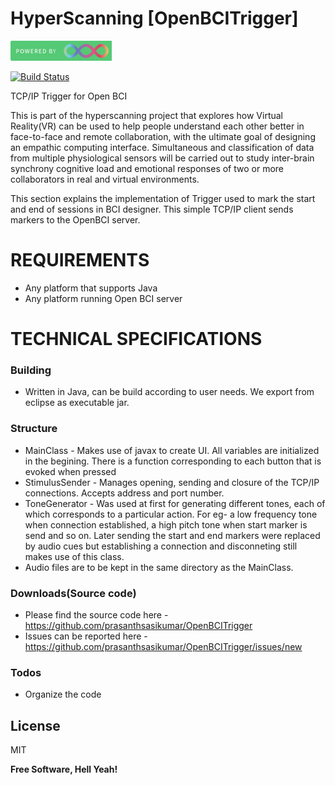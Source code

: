 # HyperScanning [OpenBCITrigger]
[![N|Solid](https://github.com/prasanthsasikumar/localMultiplayer/blob/master/powerdByLogo.png)](http://empathiccomputing.org/)

[![Build Status](https://travis-ci.org/joemccann/dillinger.svg?branch=master)](https://github.com/prasanthsasikumar/OpenBCITrigger)

TCP/IP Trigger for Open BCI

This is part of the hyperscanning project that explores how Virtual Reality(VR) can be used to help people understand each other better in face-to-face and remote collaboration, with the ultimate goal of designing an empathic computing interface.  Simultaneous and classification of data from multiple physiological sensors will be carried out to study inter-brain synchrony cognitive load and emotional responses of two or more collaborators in real and virtual environments.


This section explains the implementation of Trigger used to mark the start and end of sessions in BCI designer. This simple TCP/IP client sends markers to the OpenBCI server.  


# REQUIREMENTS
- Any platform that supports Java
- Any platform running Open BCI server

# TECHNICAL SPECIFICATIONS

### Building
- Written in Java, can be build according to user needs. We export from eclipse as executable jar.  

### Structure
- MainClass - Makes use of javax to create UI. All variables are initialized in the begining. There is a function corresponding to each button that is evoked when pressed
- StimulusSender - Manages opening, sending and closure of the TCP/IP connections. Accepts address and port number.
- ToneGenerator - Was used at first for generating different tones, each of which corresponds to a particular action. For eg- a low frequency tone when connection established, a high pitch tone when start marker is send and so on. Later sending the start and end markers were replaced by audio cues but establishing a connection and disconneting still makes use of this class.
- Audio files are to be kept in the same directory as the MainClass. 

### Downloads(Source code)
- Please find the source code here - https://github.com/prasanthsasikumar/OpenBCITrigger
- Issues can be reported here - https://github.com/prasanthsasikumar/OpenBCITrigger/issues/new



### Todos

 - Organize the code

License
----

MIT


**Free Software, Hell Yeah!**

